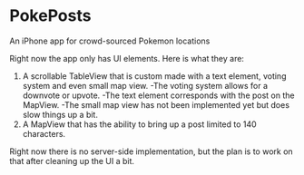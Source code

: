 # PokePosts
An iPhone app for crowd-sourced Pokemon locations

Right now the app only has UI elements. Here is what they are:

1. A scrollable TableView that is custom made with a text element, voting system and even small map view.
  -The voting system allows for a downvote or upvote.
  -The text element corresponds with the post on the MapView.
  -The small map view has not been implemented yet but does slow things up a bit.
2. A MapView that has the ability to bring up a post limited to 140 characters.

Right now there is no server-side implementation, but the plan is to work on that after cleaning up the UI a bit.
